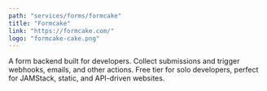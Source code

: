 ```yaml
---
path: "services/forms/formcake"
title: "Formcake"
link: "https://formcake.com/"
logo: "formcake-cake.png"
---
```


A form backend built for developers. Collect submissions and trigger webhooks, emails, and other actions. Free tier for solo developers, perfect for JAMStack, static, and API-driven websites.
